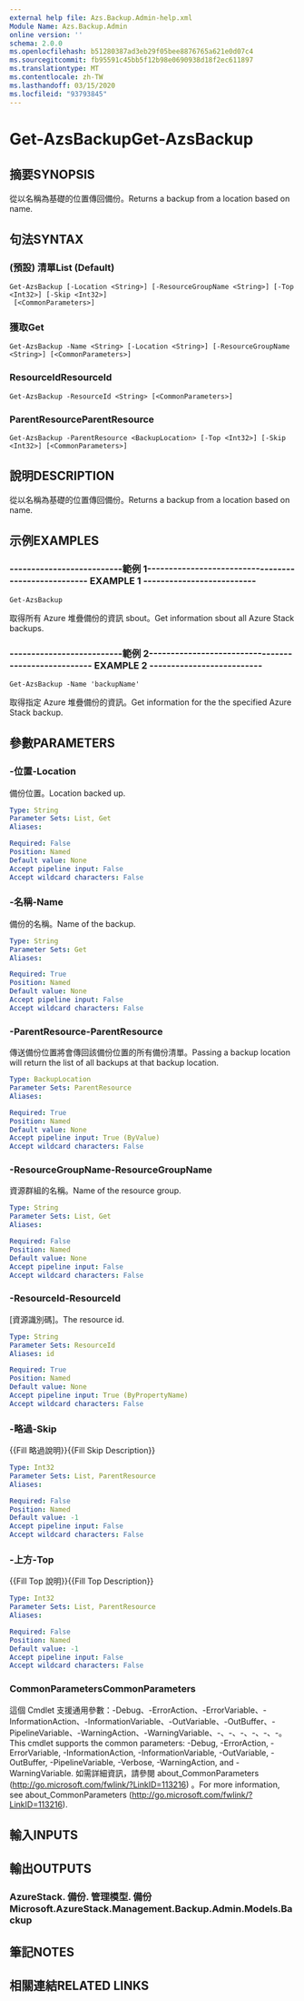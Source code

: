 ```yaml
---
external help file: Azs.Backup.Admin-help.xml
Module Name: Azs.Backup.Admin
online version: ''
schema: 2.0.0
ms.openlocfilehash: b51280387ad3eb29f05bee8876765a621e0d07c4
ms.sourcegitcommit: fb95591c45bb5f12b98e0690938d18f2ec611897
ms.translationtype: MT
ms.contentlocale: zh-TW
ms.lasthandoff: 03/15/2020
ms.locfileid: "93793845"
---
```

# <span data-ttu-id="4b31b-101">Get-AzsBackup</span><span class="sxs-lookup"><span data-stu-id="4b31b-101">Get-AzsBackup</span></span>

## <span data-ttu-id="4b31b-102">摘要</span><span class="sxs-lookup"><span data-stu-id="4b31b-102">SYNOPSIS</span></span>
<span data-ttu-id="4b31b-103">從以名稱為基礎的位置傳回備份。</span><span class="sxs-lookup"><span data-stu-id="4b31b-103">Returns a backup from a location based on name.</span></span>

## <span data-ttu-id="4b31b-104">句法</span><span class="sxs-lookup"><span data-stu-id="4b31b-104">SYNTAX</span></span>

### <span data-ttu-id="4b31b-105"> (預設) 清單</span><span class="sxs-lookup"><span data-stu-id="4b31b-105">List (Default)</span></span>
```
Get-AzsBackup [-Location <String>] [-ResourceGroupName <String>] [-Top <Int32>] [-Skip <Int32>]
 [<CommonParameters>]
```

### <span data-ttu-id="4b31b-106">獲取</span><span class="sxs-lookup"><span data-stu-id="4b31b-106">Get</span></span>
```
Get-AzsBackup -Name <String> [-Location <String>] [-ResourceGroupName <String>] [<CommonParameters>]
```

### <span data-ttu-id="4b31b-107">ResourceId</span><span class="sxs-lookup"><span data-stu-id="4b31b-107">ResourceId</span></span>
```
Get-AzsBackup -ResourceId <String> [<CommonParameters>]
```

### <span data-ttu-id="4b31b-108">ParentResource</span><span class="sxs-lookup"><span data-stu-id="4b31b-108">ParentResource</span></span>
```
Get-AzsBackup -ParentResource <BackupLocation> [-Top <Int32>] [-Skip <Int32>] [<CommonParameters>]
```

## <span data-ttu-id="4b31b-109">說明</span><span class="sxs-lookup"><span data-stu-id="4b31b-109">DESCRIPTION</span></span>
<span data-ttu-id="4b31b-110">從以名稱為基礎的位置傳回備份。</span><span class="sxs-lookup"><span data-stu-id="4b31b-110">Returns a backup from a location based on name.</span></span>

## <span data-ttu-id="4b31b-111">示例</span><span class="sxs-lookup"><span data-stu-id="4b31b-111">EXAMPLES</span></span>

### <span data-ttu-id="4b31b-112">--------------------------範例 1--------------------------</span><span class="sxs-lookup"><span data-stu-id="4b31b-112">-------------------------- EXAMPLE 1 --------------------------</span></span>
```
Get-AzsBackup
```

<span data-ttu-id="4b31b-113">取得所有 Azure 堆疊備份的資訊 sbout。</span><span class="sxs-lookup"><span data-stu-id="4b31b-113">Get information sbout all Azure Stack backups.</span></span>

### <span data-ttu-id="4b31b-114">--------------------------範例 2--------------------------</span><span class="sxs-lookup"><span data-stu-id="4b31b-114">-------------------------- EXAMPLE 2 --------------------------</span></span>
```
Get-AzsBackup -Name 'backupName'
```

<span data-ttu-id="4b31b-115">取得指定 Azure 堆疊備份的資訊。</span><span class="sxs-lookup"><span data-stu-id="4b31b-115">Get information for the the specified Azure Stack backup.</span></span>

## <span data-ttu-id="4b31b-116">參數</span><span class="sxs-lookup"><span data-stu-id="4b31b-116">PARAMETERS</span></span>

### <span data-ttu-id="4b31b-117">-位置</span><span class="sxs-lookup"><span data-stu-id="4b31b-117">-Location</span></span>
<span data-ttu-id="4b31b-118">備份位置。</span><span class="sxs-lookup"><span data-stu-id="4b31b-118">Location backed up.</span></span>

```yaml
Type: String
Parameter Sets: List, Get
Aliases: 

Required: False
Position: Named
Default value: None
Accept pipeline input: False
Accept wildcard characters: False
```

### <span data-ttu-id="4b31b-119">-名稱</span><span class="sxs-lookup"><span data-stu-id="4b31b-119">-Name</span></span>
<span data-ttu-id="4b31b-120">備份的名稱。</span><span class="sxs-lookup"><span data-stu-id="4b31b-120">Name of the backup.</span></span>

```yaml
Type: String
Parameter Sets: Get
Aliases: 

Required: True
Position: Named
Default value: None
Accept pipeline input: False
Accept wildcard characters: False
```

### <span data-ttu-id="4b31b-121">-ParentResource</span><span class="sxs-lookup"><span data-stu-id="4b31b-121">-ParentResource</span></span>
<span data-ttu-id="4b31b-122">傳送備份位置將會傳回該備份位置的所有備份清單。</span><span class="sxs-lookup"><span data-stu-id="4b31b-122">Passing a backup location will return the list of all backups at that backup location.</span></span>

```yaml
Type: BackupLocation
Parameter Sets: ParentResource
Aliases: 

Required: True
Position: Named
Default value: None
Accept pipeline input: True (ByValue)
Accept wildcard characters: False
```

### <span data-ttu-id="4b31b-123">-ResourceGroupName</span><span class="sxs-lookup"><span data-stu-id="4b31b-123">-ResourceGroupName</span></span>
<span data-ttu-id="4b31b-124">資源群組的名稱。</span><span class="sxs-lookup"><span data-stu-id="4b31b-124">Name of the resource group.</span></span>

```yaml
Type: String
Parameter Sets: List, Get
Aliases: 

Required: False
Position: Named
Default value: None
Accept pipeline input: False
Accept wildcard characters: False
```

### <span data-ttu-id="4b31b-125">-ResourceId</span><span class="sxs-lookup"><span data-stu-id="4b31b-125">-ResourceId</span></span>
<span data-ttu-id="4b31b-126">[資源識別碼]。</span><span class="sxs-lookup"><span data-stu-id="4b31b-126">The resource id.</span></span>

```yaml
Type: String
Parameter Sets: ResourceId
Aliases: id

Required: True
Position: Named
Default value: None
Accept pipeline input: True (ByPropertyName)
Accept wildcard characters: False
```

### <span data-ttu-id="4b31b-127">-略過</span><span class="sxs-lookup"><span data-stu-id="4b31b-127">-Skip</span></span>
<span data-ttu-id="4b31b-128">{{Fill 略過說明}}</span><span class="sxs-lookup"><span data-stu-id="4b31b-128">{{Fill Skip Description}}</span></span>

```yaml
Type: Int32
Parameter Sets: List, ParentResource
Aliases: 

Required: False
Position: Named
Default value: -1
Accept pipeline input: False
Accept wildcard characters: False
```

### <span data-ttu-id="4b31b-129">-上方</span><span class="sxs-lookup"><span data-stu-id="4b31b-129">-Top</span></span>
<span data-ttu-id="4b31b-130">{{Fill Top 說明}}</span><span class="sxs-lookup"><span data-stu-id="4b31b-130">{{Fill Top Description}}</span></span>

```yaml
Type: Int32
Parameter Sets: List, ParentResource
Aliases: 

Required: False
Position: Named
Default value: -1
Accept pipeline input: False
Accept wildcard characters: False
```

### <span data-ttu-id="4b31b-131">CommonParameters</span><span class="sxs-lookup"><span data-stu-id="4b31b-131">CommonParameters</span></span>
<span data-ttu-id="4b31b-132">這個 Cmdlet 支援通用參數：-Debug、-ErrorAction、-ErrorVariable、-InformationAction、-InformationVariable、-OutVariable、-OutBuffer、-PipelineVariable、-WarningAction、-WarningVariable、-、-、-、-、-、-。</span><span class="sxs-lookup"><span data-stu-id="4b31b-132">This cmdlet supports the common parameters: -Debug, -ErrorAction, -ErrorVariable, -InformationAction, -InformationVariable, -OutVariable, -OutBuffer, -PipelineVariable, -Verbose, -WarningAction, and -WarningVariable.</span></span> <span data-ttu-id="4b31b-133">如需詳細資訊，請參閱 about_CommonParameters (http://go.microsoft.com/fwlink/?LinkID=113216) 。</span><span class="sxs-lookup"><span data-stu-id="4b31b-133">For more information, see about_CommonParameters (http://go.microsoft.com/fwlink/?LinkID=113216).</span></span>

## <span data-ttu-id="4b31b-134">輸入</span><span class="sxs-lookup"><span data-stu-id="4b31b-134">INPUTS</span></span>

## <span data-ttu-id="4b31b-135">輸出</span><span class="sxs-lookup"><span data-stu-id="4b31b-135">OUTPUTS</span></span>

### <span data-ttu-id="4b31b-136">AzureStack. 備份. 管理模型. 備份</span><span class="sxs-lookup"><span data-stu-id="4b31b-136">Microsoft.AzureStack.Management.Backup.Admin.Models.Backup</span></span>

## <span data-ttu-id="4b31b-137">筆記</span><span class="sxs-lookup"><span data-stu-id="4b31b-137">NOTES</span></span>

## <span data-ttu-id="4b31b-138">相關連結</span><span class="sxs-lookup"><span data-stu-id="4b31b-138">RELATED LINKS</span></span>

